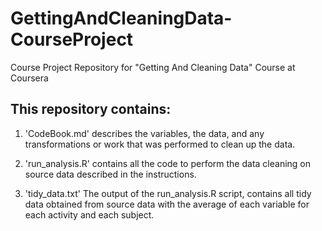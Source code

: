 # GettingAndCleaningData-CourseProject
Course Project Repository for "Getting And Cleaning Data" Course at Coursera

## This repository contains:

1. 'CodeBook.md' describes the variables, the data, and any transformations or work that was performed to clean up the data.

2. 'run_analysis.R' contains all the code to perform the data cleaning on source data described in the instructions. 

3. 'tidy_data.txt' The output of the run_analysis.R script, contains all tidy data obtained from source data with the average of each variable for each activity and each subject.